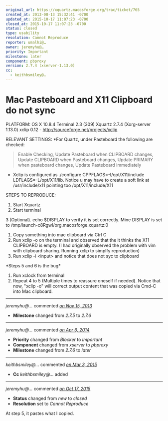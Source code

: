 ```yaml
---
original_url: https://xquartz.macosforge.org/trac/ticket/765
created_at: 2013-08-13 15:32:41 -0700
updated_at: 2015-10-17 11:07:23 -0700
closed_at: 2015-10-17 11:07:23 -0700
status: closed
type: usability
resolution: Cannot Reproduce
reporter: umalhi@…
owner: jeremyhu@…
priority: Important
milestone: later
component: pbproxy
version: 2.7.4 (xserver-1.13.0)
cc:
  - keithbsmiley@…
---
```


Mac Pasteboard and X11 Clipboard do not sync
============================================


PLATFORM:
OS X 10.8.4
Terminal 2.3 (309)
Xquartz 2.7.4 (Xorg-server 1.13.0)
xclip 0.12 - <http://sourceforge.net/projects/xclip>

RELEVANT SETTINGS:
\*For Quartz, under Pasteboard the following are checked:

> Enable Checking, Update Pasteboard when CLIPBOARD changes, Update CLIPBOARD when Pasteboard changes, Update PRIMARY when pasteboard changes, Update Pasteboard immediately

-   Xclip is configured as ./configure CPPFLAGS=-I/opt/X11/include LDFLAGS=-L/opt/X11/lib. Notice u may have to create a soft link at /usr/include/x11 pointing too /opt/X11/include/X11

STEPS TO REPRODUCE:

1.  Start Xquartz
2.  Start terminal

3 (Optional). echo $DISPLAY to verify it is set correctly. Mine DISPLAY is set to /tmp/launch-c8RgwI/org.macosforge.xquartz:0

1.  Copy something into mac clipboard via Ctrl C
2.  Run xclip -o on the terminal and observed that the it thinks the X11 CLIPBOARD is empty. (I had originally observed the problem with vim with clipboard sharing. Running xclip to simplfy reproduction)
3.  Run xclip -i &lt;input&gt; and notice that does not syc to clipboard

\*Steps 5 and 6 is the bug\*

1.  Run xclock from terminal
2.  Repeat 4 to 5 (Multiple times to reassure oneself if needed). Notice that now, "xclip -o" will correct output content that was copied via Cmd-C into Mac clipboard.



---

*jeremyhu@…* commented *[on Nov 15, 2013](https://xquartz.macosforge.org/trac/ticket/765#comment:1 "November 15, 2013 at 10:27 AM PST")*

-   **Milestone** changed from *2.7.5* to *2.7.6*



---

*jeremyhu@…* commented *[on Apr 6, 2014](https://xquartz.macosforge.org/trac/ticket/765#comment:2 "April 6, 2014 at 4:39 AM PDT")*

-   **Priority** changed from *Blocker* to *Important*
-   **Component** changed from *xserver* to *pbproxy*
-   **Milestone** changed from *2.7.6* to *later*



---

*keithbsmiley@…* commented *[on Mar 3, 2015](https://xquartz.macosforge.org/trac/ticket/765#comment:3 "March 3, 2015 at 9:21 AM PST")*

-   **Cc** *keithbsmiley@…* added



---

*jeremyhu@…* commented *[on Oct 17, 2015](https://xquartz.macosforge.org/trac/ticket/765#comment:419 "October 17, 2015 at 11:07 AM PDT")*

-   **Status** changed from *new* to *closed*
-   **Resolution** set to *Cannot Reproduce*

At step 5, it pastes what I copied.



